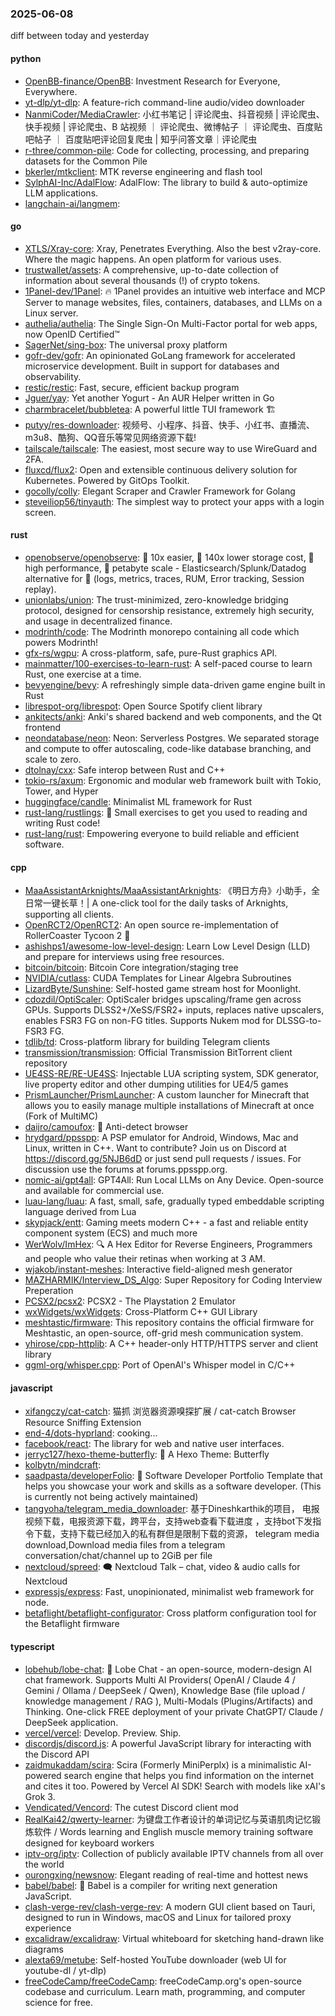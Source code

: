 ### 2025-06-08
diff between today and yesterday

#### python
* [OpenBB-finance/OpenBB](https://github.com/OpenBB-finance/OpenBB): Investment Research for Everyone, Everywhere.
* [yt-dlp/yt-dlp](https://github.com/yt-dlp/yt-dlp): A feature-rich command-line audio/video downloader
* [NanmiCoder/MediaCrawler](https://github.com/NanmiCoder/MediaCrawler): 小红书笔记 | 评论爬虫、抖音视频 | 评论爬虫、快手视频 | 评论爬虫、B 站视频 ｜ 评论爬虫、微博帖子 ｜ 评论爬虫、百度贴吧帖子 ｜ 百度贴吧评论回复爬虫 | 知乎问答文章｜评论爬虫
* [r-three/common-pile](https://github.com/r-three/common-pile): Code for collecting, processing, and preparing datasets for the Common Pile
* [bkerler/mtkclient](https://github.com/bkerler/mtkclient): MTK reverse engineering and flash tool
* [SylphAI-Inc/AdalFlow](https://github.com/SylphAI-Inc/AdalFlow): AdalFlow: The library to build & auto-optimize LLM applications.
* [langchain-ai/langmem](https://github.com/langchain-ai/langmem): 

#### go
* [XTLS/Xray-core](https://github.com/XTLS/Xray-core): Xray, Penetrates Everything. Also the best v2ray-core. Where the magic happens. An open platform for various uses.
* [trustwallet/assets](https://github.com/trustwallet/assets): A comprehensive, up-to-date collection of information about several thousands (!) of crypto tokens.
* [1Panel-dev/1Panel](https://github.com/1Panel-dev/1Panel): 🔥 1Panel provides an intuitive web interface and MCP Server to manage websites, files, containers, databases, and LLMs on a Linux server.
* [authelia/authelia](https://github.com/authelia/authelia): The Single Sign-On Multi-Factor portal for web apps, now OpenID Certified™
* [SagerNet/sing-box](https://github.com/SagerNet/sing-box): The universal proxy platform
* [gofr-dev/gofr](https://github.com/gofr-dev/gofr): An opinionated GoLang framework for accelerated microservice development. Built in support for databases and observability.
* [restic/restic](https://github.com/restic/restic): Fast, secure, efficient backup program
* [Jguer/yay](https://github.com/Jguer/yay): Yet another Yogurt - An AUR Helper written in Go
* [charmbracelet/bubbletea](https://github.com/charmbracelet/bubbletea): A powerful little TUI framework 🏗
* [putyy/res-downloader](https://github.com/putyy/res-downloader): 视频号、小程序、抖音、快手、小红书、直播流、m3u8、酷狗、QQ音乐等常见网络资源下载!
* [tailscale/tailscale](https://github.com/tailscale/tailscale): The easiest, most secure way to use WireGuard and 2FA.
* [fluxcd/flux2](https://github.com/fluxcd/flux2): Open and extensible continuous delivery solution for Kubernetes. Powered by GitOps Toolkit.
* [gocolly/colly](https://github.com/gocolly/colly): Elegant Scraper and Crawler Framework for Golang
* [steveiliop56/tinyauth](https://github.com/steveiliop56/tinyauth): The simplest way to protect your apps with a login screen.

#### rust
* [openobserve/openobserve](https://github.com/openobserve/openobserve): 🚀 10x easier, 🚀 140x lower storage cost, 🚀 high performance, 🚀 petabyte scale - Elasticsearch/Splunk/Datadog alternative for 🚀 (logs, metrics, traces, RUM, Error tracking, Session replay).
* [unionlabs/union](https://github.com/unionlabs/union): The trust-minimized, zero-knowledge bridging protocol, designed for censorship resistance, extremely high security, and usage in decentralized finance.
* [modrinth/code](https://github.com/modrinth/code): The Modrinth monorepo containing all code which powers Modrinth!
* [gfx-rs/wgpu](https://github.com/gfx-rs/wgpu): A cross-platform, safe, pure-Rust graphics API.
* [mainmatter/100-exercises-to-learn-rust](https://github.com/mainmatter/100-exercises-to-learn-rust): A self-paced course to learn Rust, one exercise at a time.
* [bevyengine/bevy](https://github.com/bevyengine/bevy): A refreshingly simple data-driven game engine built in Rust
* [librespot-org/librespot](https://github.com/librespot-org/librespot): Open Source Spotify client library
* [ankitects/anki](https://github.com/ankitects/anki): Anki's shared backend and web components, and the Qt frontend
* [neondatabase/neon](https://github.com/neondatabase/neon): Neon: Serverless Postgres. We separated storage and compute to offer autoscaling, code-like database branching, and scale to zero.
* [dtolnay/cxx](https://github.com/dtolnay/cxx): Safe interop between Rust and C++
* [tokio-rs/axum](https://github.com/tokio-rs/axum): Ergonomic and modular web framework built with Tokio, Tower, and Hyper
* [huggingface/candle](https://github.com/huggingface/candle): Minimalist ML framework for Rust
* [rust-lang/rustlings](https://github.com/rust-lang/rustlings): 🦀 Small exercises to get you used to reading and writing Rust code!
* [rust-lang/rust](https://github.com/rust-lang/rust): Empowering everyone to build reliable and efficient software.

#### cpp
* [MaaAssistantArknights/MaaAssistantArknights](https://github.com/MaaAssistantArknights/MaaAssistantArknights): 《明日方舟》小助手，全日常一键长草！| A one-click tool for the daily tasks of Arknights, supporting all clients.
* [OpenRCT2/OpenRCT2](https://github.com/OpenRCT2/OpenRCT2): An open source re-implementation of RollerCoaster Tycoon 2 🎢
* [ashishps1/awesome-low-level-design](https://github.com/ashishps1/awesome-low-level-design): Learn Low Level Design (LLD) and prepare for interviews using free resources.
* [bitcoin/bitcoin](https://github.com/bitcoin/bitcoin): Bitcoin Core integration/staging tree
* [NVIDIA/cutlass](https://github.com/NVIDIA/cutlass): CUDA Templates for Linear Algebra Subroutines
* [LizardByte/Sunshine](https://github.com/LizardByte/Sunshine): Self-hosted game stream host for Moonlight.
* [cdozdil/OptiScaler](https://github.com/cdozdil/OptiScaler): OptiScaler bridges upscaling/frame gen across GPUs. Supports DLSS2+/XeSS/FSR2+ inputs, replaces native upscalers, enables FSR3 FG on non-FG titles. Supports Nukem mod for DLSSG-to-FSR3 FG.
* [tdlib/td](https://github.com/tdlib/td): Cross-platform library for building Telegram clients
* [transmission/transmission](https://github.com/transmission/transmission): Official Transmission BitTorrent client repository
* [UE4SS-RE/RE-UE4SS](https://github.com/UE4SS-RE/RE-UE4SS): Injectable LUA scripting system, SDK generator, live property editor and other dumping utilities for UE4/5 games
* [PrismLauncher/PrismLauncher](https://github.com/PrismLauncher/PrismLauncher): A custom launcher for Minecraft that allows you to easily manage multiple installations of Minecraft at once (Fork of MultiMC)
* [daijro/camoufox](https://github.com/daijro/camoufox): 🦊 Anti-detect browser
* [hrydgard/ppsspp](https://github.com/hrydgard/ppsspp): A PSP emulator for Android, Windows, Mac and Linux, written in C++. Want to contribute? Join us on Discord at https://discord.gg/5NJB6dD or just send pull requests / issues. For discussion use the forums at forums.ppsspp.org.
* [nomic-ai/gpt4all](https://github.com/nomic-ai/gpt4all): GPT4All: Run Local LLMs on Any Device. Open-source and available for commercial use.
* [luau-lang/luau](https://github.com/luau-lang/luau): A fast, small, safe, gradually typed embeddable scripting language derived from Lua
* [skypjack/entt](https://github.com/skypjack/entt): Gaming meets modern C++ - a fast and reliable entity component system (ECS) and much more
* [WerWolv/ImHex](https://github.com/WerWolv/ImHex): 🔍 A Hex Editor for Reverse Engineers, Programmers and people who value their retinas when working at 3 AM.
* [wjakob/instant-meshes](https://github.com/wjakob/instant-meshes): Interactive field-aligned mesh generator
* [MAZHARMIK/Interview_DS_Algo](https://github.com/MAZHARMIK/Interview_DS_Algo): Super Repository for Coding Interview Preperation
* [PCSX2/pcsx2](https://github.com/PCSX2/pcsx2): PCSX2 - The Playstation 2 Emulator
* [wxWidgets/wxWidgets](https://github.com/wxWidgets/wxWidgets): Cross-Platform C++ GUI Library
* [meshtastic/firmware](https://github.com/meshtastic/firmware): This repository contains the official firmware for Meshtastic, an open-source, off-grid mesh communication system.
* [yhirose/cpp-httplib](https://github.com/yhirose/cpp-httplib): A C++ header-only HTTP/HTTPS server and client library
* [ggml-org/whisper.cpp](https://github.com/ggml-org/whisper.cpp): Port of OpenAI's Whisper model in C/C++

#### javascript
* [xifangczy/cat-catch](https://github.com/xifangczy/cat-catch): 猫抓 浏览器资源嗅探扩展 / cat-catch Browser Resource Sniffing Extension
* [end-4/dots-hyprland](https://github.com/end-4/dots-hyprland): cooking...
* [facebook/react](https://github.com/facebook/react): The library for web and native user interfaces.
* [jerryc127/hexo-theme-butterfly](https://github.com/jerryc127/hexo-theme-butterfly): 🦋 A Hexo Theme: Butterfly
* [kolbytn/mindcraft](https://github.com/kolbytn/mindcraft): 
* [saadpasta/developerFolio](https://github.com/saadpasta/developerFolio): 🚀 Software Developer Portfolio Template that helps you showcase your work and skills as a software developer. (This is currently not being actively maintained)
* [tangyoha/telegram_media_downloader](https://github.com/tangyoha/telegram_media_downloader): 基于Dineshkarthik的项目， 电报视频下载，电报资源下载，跨平台，支持web查看下载进度 ，支持bot下发指令下载，支持下载已经加入的私有群但是限制下载的资源， telegram media download,Download media files from a telegram conversation/chat/channel up to 2GiB per file
* [nextcloud/spreed](https://github.com/nextcloud/spreed): 🗨️ Nextcloud Talk – chat, video & audio calls for Nextcloud
* [expressjs/express](https://github.com/expressjs/express): Fast, unopinionated, minimalist web framework for node.
* [betaflight/betaflight-configurator](https://github.com/betaflight/betaflight-configurator): Cross platform configuration tool for the Betaflight firmware

#### typescript
* [lobehub/lobe-chat](https://github.com/lobehub/lobe-chat): 🤯 Lobe Chat - an open-source, modern-design AI chat framework. Supports Multi AI Providers( OpenAI / Claude 4 / Gemini / Ollama / DeepSeek / Qwen), Knowledge Base (file upload / knowledge management / RAG ), Multi-Modals (Plugins/Artifacts) and Thinking. One-click FREE deployment of your private ChatGPT/ Claude / DeepSeek application.
* [vercel/vercel](https://github.com/vercel/vercel): Develop. Preview. Ship.
* [discordjs/discord.js](https://github.com/discordjs/discord.js): A powerful JavaScript library for interacting with the Discord API
* [zaidmukaddam/scira](https://github.com/zaidmukaddam/scira): Scira (Formerly MiniPerplx) is a minimalistic AI-powered search engine that helps you find information on the internet and cites it too. Powered by Vercel AI SDK! Search with models like xAI's Grok 3.
* [Vendicated/Vencord](https://github.com/Vendicated/Vencord): The cutest Discord client mod
* [RealKai42/qwerty-learner](https://github.com/RealKai42/qwerty-learner): 为键盘工作者设计的单词记忆与英语肌肉记忆锻炼软件 / Words learning and English muscle memory training software designed for keyboard workers
* [iptv-org/iptv](https://github.com/iptv-org/iptv): Collection of publicly available IPTV channels from all over the world
* [ourongxing/newsnow](https://github.com/ourongxing/newsnow): Elegant reading of real-time and hottest news
* [babel/babel](https://github.com/babel/babel): 🐠 Babel is a compiler for writing next generation JavaScript.
* [clash-verge-rev/clash-verge-rev](https://github.com/clash-verge-rev/clash-verge-rev): A modern GUI client based on Tauri, designed to run in Windows, macOS and Linux for tailored proxy experience
* [excalidraw/excalidraw](https://github.com/excalidraw/excalidraw): Virtual whiteboard for sketching hand-drawn like diagrams
* [alexta69/metube](https://github.com/alexta69/metube): Self-hosted YouTube downloader (web UI for youtube-dl / yt-dlp)
* [freeCodeCamp/freeCodeCamp](https://github.com/freeCodeCamp/freeCodeCamp): freeCodeCamp.org's open-source codebase and curriculum. Learn math, programming, and computer science for free.
